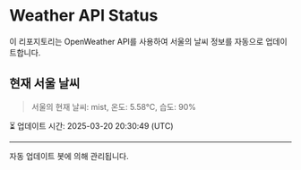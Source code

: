 
# Weather API Status

이 리포지토리는 OpenWeather API를 사용하여 서울의 날씨 정보를 자동으로 업데이트합니다.

## 현재 서울 날씨
> 서울의 현재 날씨: mist, 온도: 5.58°C, 습도: 90%

⏳ 업데이트 시간: 2025-03-20 20:30:49 (UTC)

---
자동 업데이트 봇에 의해 관리됩니다.
